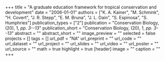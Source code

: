 +++
title = "A graduate education framework for tropical conservation and development"
date = "2006-01-01"
authors = ["K. A. Kainer", "M. Schmink", "H. Covert", "J. R. Stepp", "E. M. Bruna", "J. L. Dain", "S. Espinosa", "S. Humphries"]
publication_types = ["2"]
publication = "Conservation Biology, (20), 1, _pp. 3--13_"
publication_short = "Conservation Biology, (20), 1, _pp. 3--13_"
abstract = ""
abstract_short = ""
image_preview = ""
selected = false
projects = []
tags = []
url_pdf = "NA"
url_preprint = ""
url_code = ""
url_dataset = ""
url_project = ""
url_slides = ""
url_video = ""
url_poster = ""
url_source = ""
math = true
highlight = true
[header]
image = ""
caption = ""
+++
